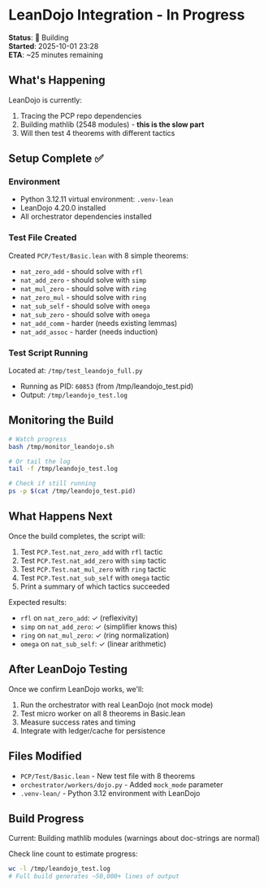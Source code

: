 # LeanDojo Integration - In Progress

**Status**: 🔨 Building  
**Started**: 2025-10-01 23:28  
**ETA**: ~25 minutes remaining

## What's Happening

LeanDojo is currently:
1. Tracing the PCP repo dependencies
2. Building mathlib (2548 modules) - **this is the slow part**
3. Will then test 4 theorems with different tactics

## Setup Complete ✅

### Environment
- Python 3.12.11 virtual environment: `.venv-lean`
- LeanDojo 4.20.0 installed
- All orchestrator dependencies installed

### Test File Created
Created `PCP/Test/Basic.lean` with 8 simple theorems:
- `nat_zero_add` - should solve with `rfl`
- `nat_add_zero` - should solve with `simp`
- `nat_mul_zero` - should solve with `ring`
- `nat_zero_mul` - should solve with `ring`
- `nat_sub_self` - should solve with `omega`
- `nat_sub_zero` - should solve with `omega`
- `nat_add_comm` - harder (needs existing lemmas)
- `nat_add_assoc` - harder (needs induction)

### Test Script Running
Located at: `/tmp/test_leandojo_full.py`
- Running as PID: `60853` (from /tmp/leandojo_test.pid)
- Output: `/tmp/leandojo_test.log`

## Monitoring the Build

```bash
# Watch progress
bash /tmp/monitor_leandojo.sh

# Or tail the log
tail -f /tmp/leandojo_test.log

# Check if still running
ps -p $(cat /tmp/leandojo_test.pid)
```

## What Happens Next

Once the build completes, the script will:
1. Test `PCP.Test.nat_zero_add` with `rfl` tactic
2. Test `PCP.Test.nat_add_zero` with `simp` tactic  
3. Test `PCP.Test.nat_mul_zero` with `ring` tactic
4. Test `PCP.Test.nat_sub_self` with `omega` tactic
5. Print a summary of which tactics succeeded

Expected results:
- `rfl` on `nat_zero_add`: ✓ (reflexivity)
- `simp` on `nat_add_zero`: ✓ (simplifier knows this)
- `ring` on `nat_mul_zero`: ✓ (ring normalization)
- `omega` on `nat_sub_self`: ✓ (linear arithmetic)

## After LeanDojo Testing

Once we confirm LeanDojo works, we'll:
1. Run the orchestrator with real LeanDojo (not mock mode)
2. Test micro worker on all 8 theorems in Basic.lean
3. Measure success rates and timing
4. Integrate with ledger/cache for persistence

## Files Modified

- `PCP/Test/Basic.lean` - New test file with 8 theorems
- `orchestrator/workers/dojo.py` - Added `mock_mode` parameter
- `.venv-lean/` - Python 3.12 environment with LeanDojo

## Build Progress

Current: Building mathlib modules (warnings about doc-strings are normal)

Check line count to estimate progress:
```bash
wc -l /tmp/leandojo_test.log
# Full build generates ~50,000+ lines of output
```
